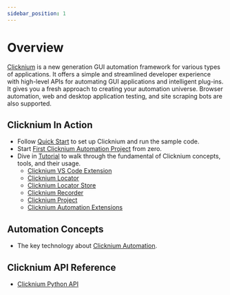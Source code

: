 ```yaml
---
sidebar_position: 1
---
```


# Overview
[Clicknium](https://www.clicknium.com) is a new generation GUI automation framework for various types of applications. It offers a simple and streamlined developer experience with high-level APIs for automating GUI applications and intelligent plug-ins. It gives you a fresh approach to creating your automation universe. Browser automation, web and desktop application testing, and site scraping bots are also supported.

## Clicknium In Action
- Follow [Quick Start](./quickstart.md) to set up Clicknium and run the sample code.
- Start [First Clicknium Automation Project](./tutorial/firstautomation.md) from zero. 
- Dive in [Tutorial](./tutorial/tutorial.md) to walk through the fundamental of Clicknium concepts, tools, and their usage.
    - [Clicknium VS Code Extension](./tutorial/vscode/vscode.md)
    - [Clicknium Locator](./tutorial/locator.md)
    - [Clicknium Locator Store](./tutorial/locatorstore.md)
    - [Clicknium Recorder](./tutorial/recorder/recorder.md)
    - [Clicknium Project](./tutorial/clickniumproject.md)
    - [Clicknium Automation Extensions](./tutorial/extensions/extensions.md)

## Automation Concepts
- The key technology about [Clicknium Automation](./concepts/concepts.md).

## Clicknium API Reference
- [Clicknium Python API](./references/python/python.md)

